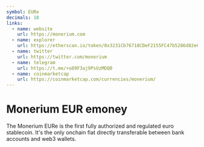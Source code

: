 ```yaml
---
symbol: EURe
decimals: 18
links:
  - name: website
    url: https://monerium.com
  - name: explorer
    url: https://etherscan.io/token/0x3231Cb76718CDeF2155FC47b5286d82e6eDA273f
  - name: twitter
    url: https://twitter.com/monerium
  - name: telegram
    url: https://t.me/+o89F3aj9PsUzMDQ0
  - name: coinmarketcap
    url: https://coinmarketcap.com/currencies/monerium/
---
```


# Monerium EUR emoney

The Monerium EURe is the first fully authorized and regulated euro stablecoin. It's the only onchain fiat directly transferable between bank accounts and web3 wallets.
